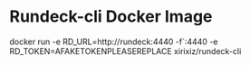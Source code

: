# Rundeck-cli Docker Image

docker run -e RD_URL=http://rundeck:4440 -f`:4440 -e RD_TOKEN=AFAKETOKENPLEASEREPLACE xirixiz/rundeck-cli
